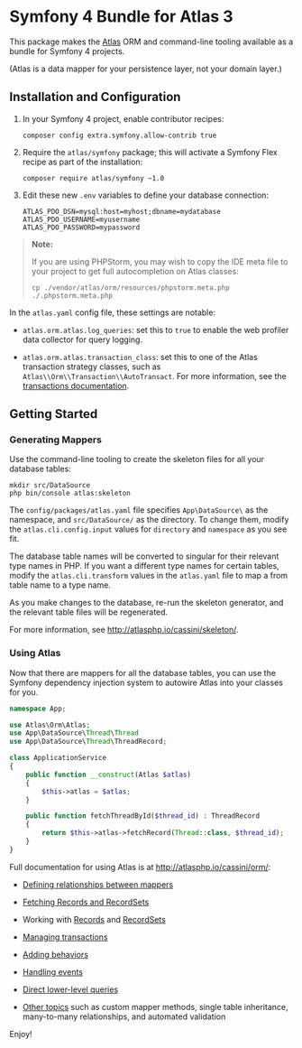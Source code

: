 # Symfony 4 Bundle for Atlas 3

This package makes the [Atlas](http://atlasphp.io) ORM and command-line tooling
available as a bundle for Symfony 4 projects.

(Atlas is a data mapper for your persistence layer, not your domain layer.)

## Installation and Configuration

1. In your Symfony 4 project, enable contributor recipes:

    ```
    composer config extra.symfony.allow-contrib true
    ```

2. Require the `atlas/symfony` package; this will activate a Symfony Flex recipe
   as part of the installation:

    ```
    composer require atlas/symfony ~1.0
    ```

3. Edit these new `.env` variables to define your database connection:

    ```
    ATLAS_PDO_DSN=mysql:host=myhost;dbname=mydatabase
    ATLAS_PDO_USERNAME=myusername
    ATLAS_PDO_PASSWORD=mypassword
    ```

> **Note:**
>
> If you are using PHPStorm, you may wish to copy the IDE meta file to your
> project to get full autocompletion on Atlas classes:
>
> ```
> cp ./vendor/atlas/orm/resources/phpstorm.meta.php ./.phpstorm.meta.php
> ```

In the `atlas.yaml` config file, these settings are notable:

- `atlas.orm.atlas.log_queries`: set this to `true` to enable the web profiler
  data collector for query logging.

- `atlas.orm.atlas.transaction_class`: set this to one of the Atlas transaction
  strategy classes, such as `Atlas\\Orm\\Transaction\\AutoTransact`. For more
  information, see the
  [transactions documentation](http://atlasphp.io/cassini/orm/transactions.html#1-1-6-2).

## Getting Started

### Generating Mappers

Use the command-line tooling to create the skeleton files for all your database
tables:

```
mkdir src/DataSource
php bin/console atlas:skeleton
```

The `config/packages/atlas.yaml` file specifies `App\DataSource\` as the
namespace, and `src/DataSource/` as the directory. To change them, modify the
`atlas.cli.config.input` values for `directory` and `namespace` as you see fit.

The database table names will be converted to singular for their relevant
type names in PHP. If you want a different type names for certain tables,
modify the `atlas.cli.transform` values in the `atlas.yaml` file to map a
from table name to a type name.

As you make changes to the database, re-run the skeleton generator, and the
relevant table files will be regenerated.

For more information, see <http://atlasphp.io/cassini/skeleton/>.

### Using Atlas

Now that there are mappers for all the database tables, you can use the Symfony
dependency injection system to autowire Atlas into your classes for you.

```php
namespace App;

use Atlas\Orm\Atlas;
use App\DataSource\Thread\Thread
use App\DataSource\Thread\ThreadRecord;

class ApplicationService
{
    public function __construct(Atlas $atlas)
    {
        $this->atlas = $atlas;
    }

    public function fetchThreadById($thread_id) : ThreadRecord
    {
        return $this->atlas->fetchRecord(Thread::class, $thread_id);
    }
}
```

Full documentation for using Atlas is at <http://atlasphp.io/cassini/orm/>:

- [Defining relationships between mappers](http://atlasphp.io/cassini/orm/relationships.html)

- [Fetching Records and RecordSets](http://atlasphp.io/cassini/orm/reading.html)

- Working with [Records](http://atlasphp.io/cassini/orm/records.html)
  and [RecordSets](http://atlasphp.io/cassini/orm/record-sets.html)

- [Managing transactions](http://atlasphp.io/cassini/orm/transactions.html)

- [Adding behaviors](http://atlasphp.io/cassini/orm/behavior.html)

- [Handling events](http://atlasphp.io/cassini/orm/events.html)

- [Direct lower-level queries](http://atlasphp.io/cassini/orm/direct.html)

- [Other topics](http://atlasphp.io/cassini/orm/other.html) such as custom mapper
  methods, single table inheritance, many-to-many relationships, and automated
  validation

Enjoy!
